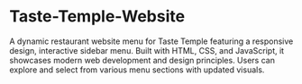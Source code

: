 # Taste-Temple-Website
A dynamic restaurant website menu for Taste Temple featuring a responsive design, interactive sidebar menu. Built with HTML, CSS, and JavaScript, it showcases modern web development and design principles. Users can explore and select from various menu sections with updated visuals.
